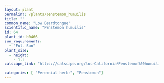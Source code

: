 ```yaml
---
layout: plant                                                              
permalink: /plants/penstemon_humuilis
title: ""
common_name: "Low Beardtongue"
scientific_name: "Penstemon humuilis"
id: 64
plant_id: b0466
sun_requirements:
  - "Full Sun"
plant_size:
  - height: 
    - 1.1
calscape_link: "https://calscape.org/loc-California/Penstemon%20humuilis(%20)"

categories: [ "Perennial herbs", "Penstemon"]
---
```



